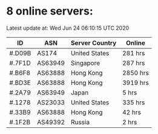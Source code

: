 # 8 online servers:

Latest update at: Wed Jun 24 06:10:15 UTC 2020

| ID | ASN | Server Country | Online |
| -- | --- | -------------- | ------ |
| #.D09B | AS174 | United States | 281 hrs |
| #.7F1D | AS63949 | Singapore | 287 hrs |
| #.B6F8 | AS63888 | Hong Kong | 2850 hrs |
| #.BD3E | AS63888 | Hong Kong | 3919 hrs |
| #.2A79 | AS63949 | Japan | 5 hrs |
| #.1278 | AS23033 | United States | 335 hrs |
| #.33B9 | AS63888 | Hong Kong | 42 hrs |
| #.1F2B | AS49392 | Russia | 2 hrs |

